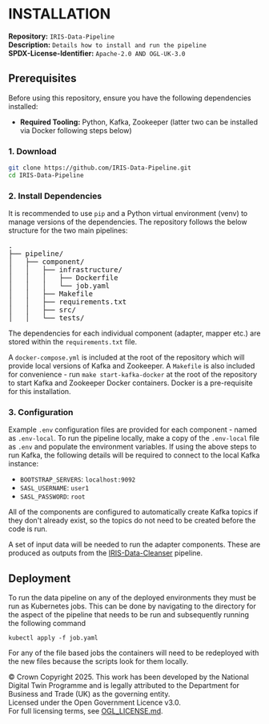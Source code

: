 # INSTALLATION

**Repository:** `IRIS-Data-Pipeline`  
**Description:** `Details how to install and run the pipeline`  
**SPDX-License-Identifier:** `Apache-2.0 AND OGL-UK-3.0 ` 

## Prerequisites  
Before using this repository, ensure you have the following dependencies installed:  
- **Required Tooling:** Python, Kafka, Zookeeper (latter two can be installed via Docker following steps below)

### 1. Download 
```sh  
git clone https://github.com/IRIS-Data-Pipeline.git  
cd IRIS-Data-Pipeline
```

### 2. Install Dependencies

It is recommended to use `pip` and a Python virtual environment (venv) to manage versions of the dependencies. The repository follows the below structure for the two main pipelines:
<pre>
.
├── pipeline/
│   ├── component/
│   │   ├── infrastructure/
│   │   │   ├── Dockerfile
│   │   │   └── job.yaml
│   │   ├── Makefile
│   │   ├── requirements.txt
│   │   ├── src/
│   │   └── tests/
</pre>

The dependencies for each individual component (adapter, mapper etc.) are stored within the `requirements.txt` file. 

A `docker-compose.yml` is included at the root of the repository which will provide local versions of Kafka and Zookeeper. A `Makefile` is also included for convenience - run `make start-kafka-docker` at the root of the repository to start Kafka and Zookeeper Docker containers. Docker is a pre-requisite for this installation.

### 3. Configuration
Example `.env` configuration files are provided for each component - named as `.env-local`. To run the pipeline locally, make a copy of the `.env-local` file as `.env` and populate the environment variables. If using the above steps to run Kafka, the following details will be required to connect to the local Kafka instance:

  - `BOOTSTRAP_SERVERS`: `localhost:9092`
  - `SASL_USERNAME`: `user1`
  - `SASL_PASSWORD`: `root`

All of the components are configured to automatically create Kafka topics if they don't already exist, so the topics do not need to be created before the code is run.

A set of input data will be needed to run the adapter components. These are produced as outputs from the [IRIS-Data-Cleanser](https://github.com/National-Digital-Twin/IRIS-data-cleanser) pipeline.

## Deployment

To run the data pipeline on any of the deployed environments they must be run as Kubernetes jobs. This can be done by navigating to the directory for the aspect of the pipeline that needs to be run and subsequently running the following command

```
kubectl apply -f job.yaml
```

For any of the file based jobs the containers will need to be redeployed with the new files because the scripts look for them locally.

© Crown Copyright 2025. This work has been developed by the National Digital Twin Programme and is legally attributed to the Department for Business and Trade (UK) as the governing entity.  
Licensed under the Open Government Licence v3.0.  
For full licensing terms, see [OGL_LICENSE.md](OGL_LICENSE.md).